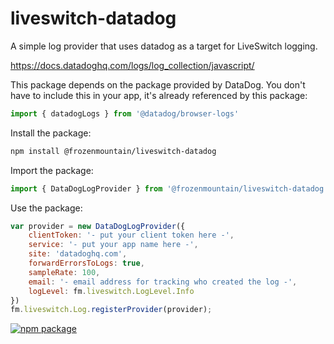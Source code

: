 # liveswitch-datadog

A simple log provider that uses datadog as a target for LiveSwitch logging.

https://docs.datadoghq.com/logs/log_collection/javascript/

This package depends on the package provided by DataDog. You don't have to include this in your app, it's already referenced by this package: 

```javascript
import { datadogLogs } from '@datadog/browser-logs'
```


Install the package:

```bash
npm install @frozenmountain/liveswitch-datadog
```

Import the package:

```javascript
import { DataDogLogProvider } from '@frozenmountain/liveswitch-datadog'
```

Use the package:

```javascript
var provider = new DataDogLogProvider({
    clientToken: '- put your client token here -',
    service: '- put your app name here -',
    site: 'datadoghq.com',
    forwardErrorsToLogs: true,
    sampleRate: 100,
    email: '- email address for tracking who created the log -',
    logLevel: fm.liveswitch.LogLevel.Info
})
fm.liveswitch.Log.registerProvider(provider);
```
[![npm package](https://github.com/liveswitch/liveswitch-datadog/actions/workflows/publish-to-npm.yaml/badge.svg)](https://github.com/liveswitch/liveswitch-datadog/actions/workflows/publish-to-npm.yaml)
